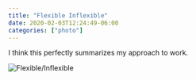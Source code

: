 ```yaml
---
title: "Flexible Inflexible"
date: 2020-02-03T12:24:49-06:00
categories: ["photo"]
---
```


I think this perfectly summarizes my approach to work.

![Flexible/Inflexible](/images/a-writing-on-the-wall-3627937.jpg)
